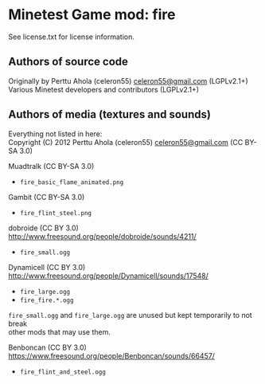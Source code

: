 Minetest Game mod: fire
=======================
See license.txt for license information.

Authors of source code
----------------------
Originally by Perttu Ahola (celeron55) <celeron55@gmail.com> (LGPLv2.1+)<br>
Various Minetest developers and contributors (LGPLv2.1+)

Authors of media (textures and sounds)
--------------------------------------
Everything not listed in here:<br>
Copyright (C) 2012 Perttu Ahola (celeron55) <celeron55@gmail.com> (CC BY-SA 3.0)

Muadtralk (CC BY-SA 3.0)
- `fire_basic_flame_animated.png`

Gambit (CC BY-SA 3.0)
- `fire_flint_steel.png`

dobroide (CC BY 3.0)<br>
http://www.freesound.org/people/dobroide/sounds/4211/
- `fire_small.ogg`

Dynamicell (CC BY 3.0)<br>
http://www.freesound.org/people/Dynamicell/sounds/17548/
- `fire_large.ogg`
- `fire_fire.*.ogg`

`fire_small.ogg` and `fire_large.ogg` are unused but kept temporarily to not break<br>
other mods that may use them.

Benboncan (CC BY 3.0)<br>
https://www.freesound.org/people/Benboncan/sounds/66457/
- `fire_flint_and_steel.ogg`
